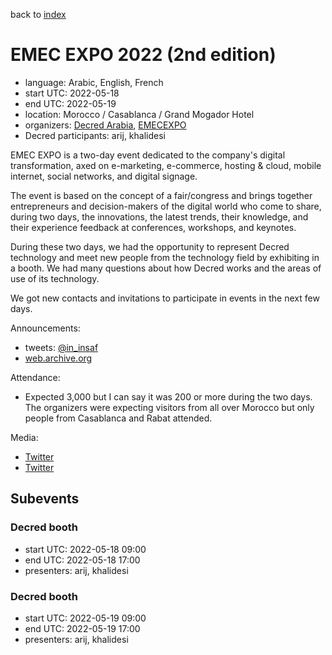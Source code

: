 back to [index](index.md)

# EMEC EXPO 2022 (2nd edition)

- language: Arabic, English, French
- start UTC: 2022-05-18
- end UTC: 2022-05-19
- location: Morocco / Casablanca / Grand Mogador Hotel
- organizers: [Decred Arabia](https://twitter.com/DecredArabia), [EMECEXPO](https://emecexpo.ma/)
- Decred participants: arij, khalidesi

EMEC EXPO is a two-day event dedicated to the company's digital transformation, axed on e-marketing, e-commerce, hosting & cloud, mobile internet, social networks, and digital signage.

The event is based on the concept of a fair/congress and brings together entrepreneurs and decision-makers of the digital world who come to share, during two days, the innovations, the latest trends, their knowledge, and their experience feedback at conferences, workshops, and keynotes.

During these two days, we had the opportunity to represent Decred technology and meet new people from the technology field by exhibiting in a booth. We had many questions about how Decred works and the areas of use of its technology.

We got new contacts and invitations to participate in events in the next few days.

Announcements:

- tweets: [@in_insaf](https://twitter.com/in_insaf/status/1526979202951655425)
- [web.archive.org](https://web.archive.org/web/20220509215122/https://emecexpo.ma/)

Attendance:

- Expected 3,000 but I can say it was 200 or more during the two days. The organizers were expecting visitors from all over Morocco but only people from Casablanca and Rabat attended.

Media:

- [Twitter](https://twitter.com/in_insaf/status/1526979202951655425)
- [Twitter](https://twitter.com/khalidesitra/status/1527174777835859971)

## Subevents

### Decred booth

- start UTC: 2022-05-18 09:00
- end UTC: 2022-05-18 17:00
- presenters: arij, khalidesi

### Decred booth

- start UTC: 2022-05-19 09:00
- end UTC: 2022-05-19 17:00
- presenters: arij, khalidesi
